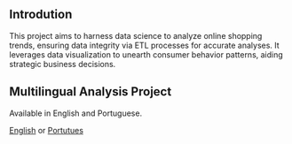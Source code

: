 ## Introdution
This project aims to harness data science to analyze online shopping trends, ensuring data integrity via ETL processes for accurate analyses. It leverages data visualization to unearth consumer behavior patterns, aiding strategic business decisions.
## Multilingual Analysis Project
Available in English and Portuguese.

<a href="https://github.com/leticia-chen/MVP-Data-Analysis-and-Best-Practices/blob/main/Online_Shopping_english.ipynb">English</a> or <a href="https://github.com/leticia-chen/MVP-Data-Analysis-and-Best-Practices/blob/main/Online_Shopping_portugues.ipynb">Portutues</a>


